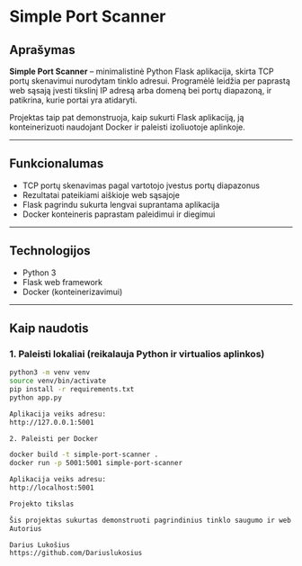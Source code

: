 # Simple Port Scanner

## Aprašymas

**Simple Port Scanner** – minimalistinė Python Flask aplikacija, skirta TCP portų skenavimui nurodytam tinklo adresui. Programėlė leidžia per paprastą web sąsają įvesti tikslinį IP adresą arba domeną bei portų diapazoną, ir patikrina, kurie portai yra atidaryti.

Projektas taip pat demonstruoja, kaip sukurti Flask aplikaciją, ją konteinerizuoti naudojant Docker ir paleisti izoliuotoje aplinkoje.

---

## Funkcionalumas

- TCP portų skenavimas pagal vartotojo įvestus portų diapazonus
- Rezultatai pateikiami aiškioje web sąsajoje
- Flask pagrindu sukurta lengvai suprantama aplikacija
- Docker konteineris paprastam paleidimui ir diegimui

---

## Technologijos

- Python 3
- Flask web framework
- Docker (konteinerizavimui)

---

## Kaip naudotis

### 1. Paleisti lokaliai (reikalauja Python ir virtualios aplinkos)

```bash
python3 -m venv venv
source venv/bin/activate
pip install -r requirements.txt
python app.py

Aplikacija veiks adresu:
http://127.0.0.1:5001

2. Paleisti per Docker

docker build -t simple-port-scanner .
docker run -p 5001:5001 simple-port-scanner

Aplikacija veiks adresu:
http://localhost:5001

Projekto tikslas

Šis projektas sukurtas demonstruoti pagrindinius tinklo saugumo ir web aplikacijų kūrimo įgūdžius bei Docker konteinerizavimo pagrindus. Puikiai tinka kaip demonstracinis projektas į CV.
Autorius

Darius Lukošius
https://github.com/Dariuslukosius
